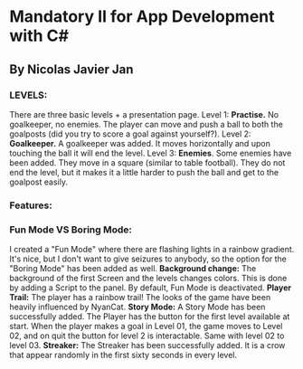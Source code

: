 # Mandatory II for App Development with C#
## By Nicolas Javier Jan

### LEVELS:
There are three basic levels + a presentation page.
Level 1: **Practise.** No goalkeeper, no enemies. The player can move and push a ball to both the goalposts (did you try to score a goal against yourself?).
Level 2: **Goalkeeper.** A goalkeeper was added. It moves horizontally and upon touching the ball it will end the level.
Level 3: **Enemies**. Some enemies have been added. They move in a square (similar to table football). They do not end the level, but it makes it a little harder to push the ball and get to the goalpost easily.

### Features:
### Fun Mode VS Boring Mode:
I created a "Fun Mode" where there are flashing lights in a rainbow gradient. It's nice, but I don't want to give seizures to anybody, so the option for the "Boring Mode" has been added as well.
**Background change:** The background of the first Screen and the levels changes colors. This is done by adding a Script to the panel. By default, Fun Mode is deactivated. 
**Player Trail:** The player has a rainbow trail! The looks of the game have been heavily influenced by NyanCat.
**Story Mode:** A Story Mode has been successfully added. The Player has the button for the first level available at start. When the player makes a goal in Level 01, the game moves to Level 02, and on quit the button for level 2 is interactable. Same with level 02 to level 03.
**Streaker:** The Streaker has been successfully added. It is a crow that appear randomly in the first sixty seconds in every level.